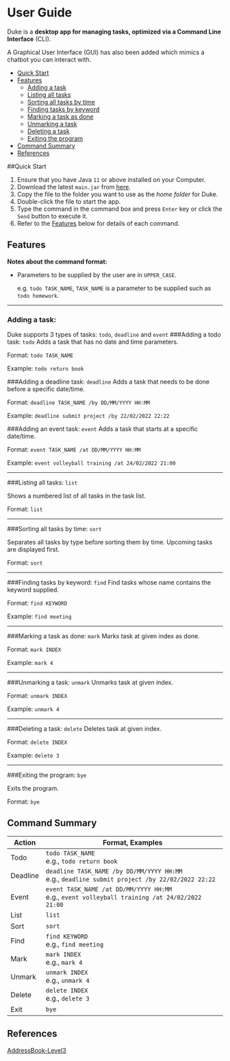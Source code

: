 # User Guide
Duke is a **desktop app for managing tasks, optimized via a Command Line Interface** (CLI).

A Graphical User Interface (GUI) has also been added which mimics a chatbot you can interact with.

- [Quick Start](#quick-start)
- [Features](#features)
  - [Adding a task](#adding-a-task)
  - [Listing all tasks](#listing-all-tasks-list)
  - [Sorting all tasks by time](#sorting-all-tasks-by-time-sort)
  - [Finding tasks by keyword](#finding-tasks-by-keyword-find)
  - [Marking a task as done](#marking-a-task-as-done-mark)
  - [Unmarking a task](#unmarking-a-task-unmark)
  - [Deleting a task](#deleting-a-task-delete)
  - [Exiting the program](#exiting-the-program-bye)
- [Command Summary](#command-summary)
- [References](#references)

##Quick Start
1. Ensure that you have Java `11` or above installed on your Computer.
2. Download the latest `main.jar` from [here](https://github.com/Decaxical/ip/releases).
3. Copy the file to the folder you want to use as the *home folder* for Duke.
4. Double-click the file to start the app.
5. Type the command in the command box and press `Enter` key or click the `Send` button to execute it.
6. Refer to the [Features](#features) below for details of each command.

## Features 
**Notes about the command format:**
- Parameters to be supplied by the user are in `UPPER_CASE`.

  e.g. `todo TASK_NAME`, `TASK_NAME` is a parameter to be supplied such as `todo homework`.
  
---
### Adding a task:
Duke supports 3 types of tasks: `todo`, `deadline` and `event`
###Adding a todo task: `todo`
Adds a task that has no date and time parameters.

Format: `todo TASK_NAME`

Example: `todo return book`

###Adding a deadline task: `deadline`
Adds a task that needs to be done before a specific date/time.

Format: `deadline TASK_NAME /by DD/MM/YYYY HH:MM`

Example: `deadline submit project /by 22/02/2022 22:22`

###Adding an event task: `event`
Adds a task that starts at a specific date/time.

Format: `event TASK_NAME /at DD/MM/YYYY HH:MM`

Example: `event volleyball training /at 24/02/2022 21:00`

---
###Listing all tasks: `list`

Shows a numbered list of all tasks in the task list.

Format: `list`

---
###Sorting all tasks by time: `sort`

Separates all tasks by type before sorting them by time. Upcoming tasks are displayed first.

Format: `sort`

---
###Finding tasks by keyword: `find`
Find tasks whose name contains the keyword supplied.

Format: `find KEYWORD`

Example: `find meeting`

---
###Marking a task as done: `mark`
Marks task at given index as done.

Format: `mark INDEX`

Example: `mark 4`

---
###Unmarking a task: `unmark`
Unmarks task at given index.

Format: `unmark INDEX`

Example: `unmark 4`

---
###Deleting a task: `delete`
Deletes task at given index.

Format: `delete INDEX`

Example: `delete 3`

---
###Exiting the program: `bye`

Exits the program.

Format: `bye`

## Command Summary

 Action  | Format, Examples 
 ---| ---
 Todo    | `todo TASK_NAME` </br> e.g., `todo return book`
 Deadline| `deadline TASK_NAME /by DD/MM/YYYY HH:MM` <br/>  e.g., `deadline submit project /by 22/02/2022 22:22` 
 Event   | `event TASK_NAME /at DD/MM/YYYY HH:MM` <br/>  e.g.,  `event volleyball training /at 24/02/2022 21:00`
 List    | `list`
 Sort    | `sort`
 Find    | `find KEYWORD` <br/>  e.g., `find meeting`
 Mark    | `mark INDEX` <br/>  e.g., `mark 4`
 Unmark  | `unmark INDEX` <br/>  e.g., `unmark 4`
 Delete  | `delete INDEX` <br/>  e.g., `delete 3`
 Exit    | `bye`

## References
[AddressBook-Level3](https://github.com/j-lum/addressbook-level3)
